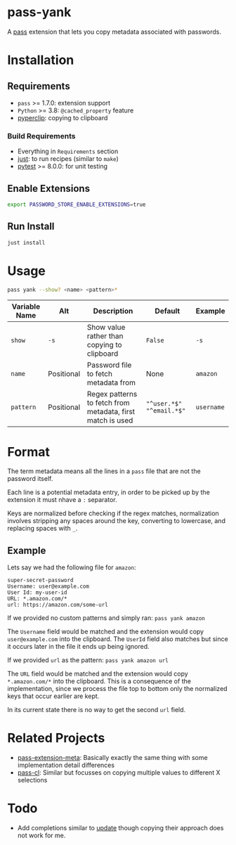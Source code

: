 # pass-yank

A [pass](https://www.passwordstore.org/) extension that lets you copy metadata associated
with passwords.

# Installation

## Requirements

- `pass` >= 1.7.0: extension support
- `Python` >= 3.8: `@cached_property` feature
- [pyperclip](https://pypi.org/project/pyperclip/): copying to clipboard

### Build Requirements

- Everything in `Requirements` section
- [just](https://github.com/casey/just): to run recipes (similar to `make`)
- [pytest](https://pypi.org/project/pytest/) >= 8.0.0: for unit testing

## Enable Extensions

```bash
export PASSWORD_STORE_ENABLE_EXTENSIONS=true
```

## Run Install

```bash
just install
```

# Usage

```bash
pass yank --show? <name> <pattern>*
```

| Variable Name | Alt        | Description                                                | Default                  | Example    |
| ------------- | ---------- | ---------------------------------------------------------- | ------------------------ | ---------- |
| `show`        | `-s`       | Show value rather than copying to clipboard                | `False`                  | `-s`       |
| `name`        | Positional | Password file to fetch metadata from                       | None                     | `amazon`   |
| `pattern`     | Positional | Regex patterns to fetch from metadata, first match is used | `"^user.*$" "^email.*$"` | `username` |

# Format

The term metadata means all the lines in a `pass` file that are not the
password itself.

Each line is a potential metadata entry, in order to be picked up by the
extension it must nhave a `:` separator.

Keys are normalized before checking if the regex matches, normalization involves stripping
any spaces around the key, converting to lowercase, and replacing spaces with `_`.

## Example

Lets say we had the following file for `amazon`:

```
super-secret-password
Username: user@example.com
User Id: my-user-id
URL: *.amazon.com/*
url: https://amazon.com/some-url
```

If we provided no custom patterns and simply ran: `pass yank amazon`

The `Username` field would be matched and the extension would copy `user@example.com` into
the clipboard. The `UserId` field also matches but since it occurs later in the file it
ends up being ignored.

If we provided `url` as the pattern: `pass yank amazon url`

The `URL` field would be matched and the extension would copy `*.amazon.com/*` into the
clipboard. This is a consequence of the implementation, since we process the file top to
bottom only the normalized keys that occur earlier are kept.

In its current state there is no way to get the second `url` field.

# Related Projects

- [pass-extension-meta](https://github.com/rjekker/pass-extension-meta): Basically exactly
  the same thing with some implementation detail differences
- [pass-cl](https://github.com/elcorto/pass-cl): Similar but focusses on copying multiple
  values to different X selections

# Todo

- Add completions similar to [update](https://github.com/roddhjav/pass-update/tree/master)
  though copying their approach does not work for me.
